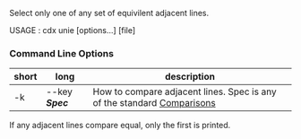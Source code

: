 Select only one of any set of equivilent adjacent lines.

USAGE : cdx unie [options...] [file]

### Command Line Options

| short | long | description |
|---|---|---|
| -k | --key **_Spec_** | How to compare adjacent lines. Spec is any of the standard [Comparisons](Comparisons.md) |

If any adjacent lines compare equal, only the first is printed.


